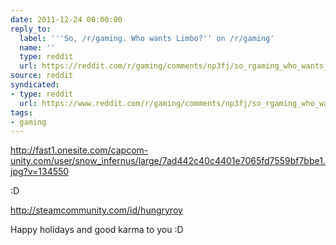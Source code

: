 ```yaml
---
date: 2011-12-24 00:00:00
reply_to:
  label: '''So, /r/gaming. Who wants Limbo?'' on /r/gaming'
  name: ''
  type: reddit
  url: https://reddit.com/r/gaming/comments/np3fj/so_rgaming_who_wants_limbo/
source: reddit
syndicated:
- type: reddit
  url: https://www.reddit.com/r/gaming/comments/np3fj/so_rgaming_who_wants_limbo/c3atnfn/
tags:
- gaming
---
```


http://fast1.onesite.com/capcom-unity.com/user/snow_infernus/large/7ad442c40c4401e7065fd7559bf7bbe1.jpg?v=134550 

:D

http://steamcommunity.com/id/hungryroy

Happy holidays and good karma to you :D